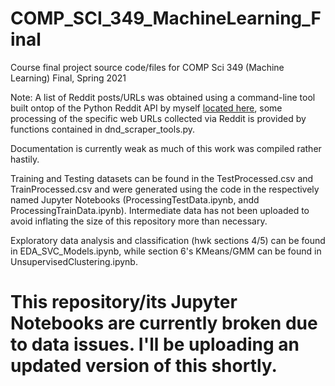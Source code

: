 # COMP_SCI_349_MachineLearning_Final
Course final project source code/files for COMP Sci 349 (Machine Learning) Final, Spring 2021

Note: A list of Reddit posts/URLs was obtained using a command-line tool built ontop of the Python Reddit API by myself [located here](https://github.com/njk639/praw-codials), some processing of the specific web URLs collected via Reddit is provided by functions contained in dnd_scraper_tools.py.

Documentation is currently weak as much of this work was compiled rather hastily.

Training and Testing datasets can be found in the TestProcessed.csv and TrainProcessed.csv and were generated using the code in the respectively named Jupyter Notebooks (ProcessingTestData.ipynb, andd ProcessingTrainData.ipynb). Intermediate data has not been uploaded to avoid inflating the size of this repository more than necessary.

Exploratory data analysis and classification (hwk sections 4/5) can be found in EDA_SVC_Models.ipynb, while section 6's KMeans/GMM can be found in UnsupervisedClustering.ipynb.

# This repository/its Jupyter Notebooks are currently broken due to data issues. I'll be uploading an updated version of this shortly.
